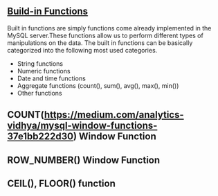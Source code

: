 ## [Build-in Functions](https://www.w3schools.com/sql/sql_ref_mysql.asp)

Built in functions are simply functions come already implemented in the MySQL server.These functions allow us to perform different types of manipulations on the data. The built in functions can be basically categorized into the following most used categories.

* String functions
* Numeric functions
* Date and time functions
* Aggregate functions (count(), sum(), avg(), max(), min())
* Other functions

## COUNT(https://medium.com/analytics-vidhya/mysql-window-functions-37e1bb222d30) Window Function

## ROW_NUMBER() Window Function

## CEIL(), FLOOR() function


